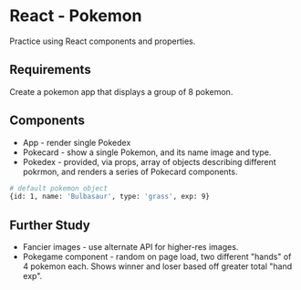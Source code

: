# React - Pokemon

Practice using React components and properties.

## Requirements

Create a pokemon app that displays a group of 8 pokemon.

## Components

* App - render single Pokedex
* Pokecard - show a single Pokemon, and its name image and type.
* Pokedex - provided, via props, array of objects describing different pokrmon, and renders a series of Pokecard components.

```bash
# default pokemon object
{id: 1, name: 'Bulbasaur', type: 'grass', exp: 9}
```

## Further Study

* Fancier images - use alternate API for higher-res images.
* Pokegame component - random on page load, two different "hands" of 4 pokemon each. Shows winner and loser based off greater total "hand exp".
